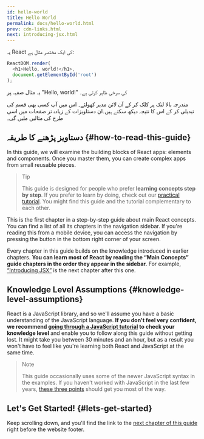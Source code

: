 ```yaml
---
id: hello-world
title: Hello World
permalink: docs/hello-world.html
prev: cdn-links.html
next: introducing-jsx.html
---
```


یہ React کی ایک مختصر مثال ہے:

```js
ReactDOM.render(
  <h1>Hello, world!</h1>,
  document.getElementById('root')
);
```

یہ مثال صفہہ پر "Hello, world!" کی سرخی ظاہر کرتی ہے۔

[](codepen://hello-world)

مندرجہ بالا لنک پر کلک کر کے آن لائن مدیر کھولئے۔ اس میں آپ کسی بھی قسم کی تبدیلی کر کے اس کا نتیجہ دیکھ سکتے ہیں۔ان دستاویزات کے زیادہ تر صفحات میں اسی طرح کی مثالیں ملیں گی۔


## دستاویز پڑھنے کا طریقہ {#how-to-read-this-guide}

In this guide, we will examine the building blocks of React apps: elements and components. Once you master them, you can create complex apps from small reusable pieces.

>Tip
>
>This guide is designed for people who prefer **learning concepts step by step**. If you prefer to learn by doing, check out our [practical tutorial](/tutorial/tutorial.html). You might find this guide and the tutorial complementary to each other.

This is the first chapter in a step-by-step guide about main React concepts. You can find a list of all its chapters in the navigation sidebar. If you're reading this from a mobile device, you can access the navigation by pressing the button in the bottom right corner of your screen.

Every chapter in this guide builds on the knowledge introduced in earlier chapters. **You can learn most of React by reading the “Main Concepts” guide chapters in the order they appear in the sidebar.** For example, [“Introducing JSX”](/docs/introducing-jsx.html) is the next chapter after this one.

## Knowledge Level Assumptions {#knowledge-level-assumptions}

React is a JavaScript library, and so we'll assume you have a basic understanding of the JavaScript language. **If you don't feel very confident, we recommend [going through a JavaScript tutorial](https://developer.mozilla.org/en-US/docs/Web/JavaScript/A_re-introduction_to_JavaScript) to check your knowledge level** and enable you to follow along this guide without getting lost. It might take you between 30 minutes and an hour, but as a result you won't have to feel like you're learning both React and JavaScript at the same time.

>Note
>
>This guide occasionally uses some of the newer JavaScript syntax in the examples. If you haven't worked with JavaScript in the last few years, [these three points](https://gist.github.com/gaearon/683e676101005de0add59e8bb345340c) should get you most of the way.


## Let's Get Started! {#lets-get-started}

Keep scrolling down, and you'll find the link to the [next chapter of this guide](/docs/introducing-jsx.html) right before the website footer.


